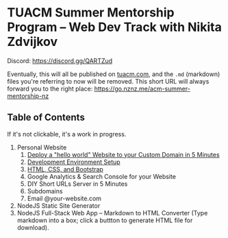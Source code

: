 # TUACM Summer Mentorship Program &ndash; Web Dev Track with Nikita Zdvijkov

Discord: https://discord.gg/QARTZud

Eventually, this will all be published on [tuacm.com](https://tuacm.com), and the `.md` (markdown) files you're referring to now will be removed. This short URL will always forward you to the right place: https://go.nznz.me/acm-summer-mentorship-nz

## Table of Contents

If it's not clickable, it's a work in progress.

1. Personal Website
   1. [Deploy a "hello world" Website to your Custom Domain in 5 Minutes](01-01.md)
   2. [Development Environment Setup](01-02.md) <!-- VSCode and plugins, emmet, refer heavily to WDS -->
   3. [HTML, CSS, and Bootstrap](01-03.md) <!-- learn markdown just as a useful skill (intro to markup languages); bonus: google fonts and fontawesome icons -->
   4. Google Analytics & Search Console for your Website <!--  -->
   5. DIY Short URLs Server in 5 Minutes
   6. Subdomains
   7. Email @your-website.com
2. NodeJS Static Site Generator
3. NodeJS Full-Stack Web App &ndash; Markdown to HTML Converter (Type markdown into a box; click a buttton to generate HTML file for download).

<!-- 
intro to web servers
flask hello world
nodejs hello world 
ngrok
run docker locally
deploy docker
deploy AWS lambda functions
-->
